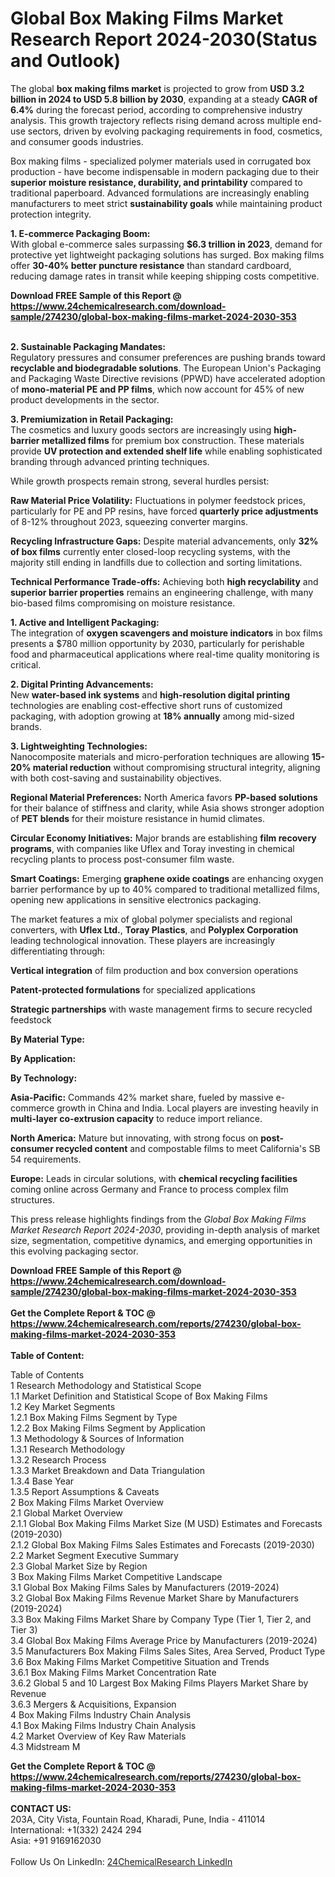 <h1>Global Box Making Films Market Research Report 2024-2030(Status and Outlook)</h1><p>The global <strong>box making films market</strong> is projected to grow from <strong>USD 3.2 billion in 2024 to USD 5.8 billion by 2030</strong>, expanding at a steady <strong>CAGR of 6.4%</strong> during the forecast period, according to comprehensive industry analysis. This growth trajectory reflects rising demand across multiple end-use sectors, driven by evolving packaging requirements in food, cosmetics, and consumer goods industries.</p><p>Box making films - specialized polymer materials used in corrugated box production - have become indispensable in modern packaging due to their <strong>superior moisture resistance, durability, and printability</strong> compared to traditional paperboard. Advanced formulations are increasingly enabling manufacturers to meet strict <strong>sustainability goals</strong> while maintaining product protection integrity.</p><p><strong>1. E-commerce Packaging Boom:</strong><br>
With global e-commerce sales surpassing <strong>$6.3 trillion in 2023</strong>, demand for protective yet lightweight packaging solutions has surged. Box making films offer <strong>30-40% better puncture resistance</strong> than standard cardboard, reducing damage rates in transit while keeping shipping costs competitive.</p><div><b>Download FREE Sample of this Report @ 
            <a href="https://www.24chemicalresearch.com/download-sample/274230/global-box-making-films-market-2024-2030-353">
            https://www.24chemicalresearch.com/download-sample/274230/global-box-making-films-market-2024-2030-353</a></b></div><br><p><strong>2. Sustainable Packaging Mandates:</strong><br>
Regulatory pressures and consumer preferences are pushing brands toward <strong>recyclable and biodegradable solutions</strong>. The European Union's Packaging and Packaging Waste Directive revisions (PPWD) have accelerated adoption of <strong>mono-material PE and PP films</strong>, which now account for 45% of new product developments in the sector.</p><p><strong>3. Premiumization in Retail Packaging:</strong><br>
The cosmetics and luxury goods sectors are increasingly using <strong>high-barrier metallized films</strong> for premium box construction. These materials provide <strong>UV protection and extended shelf life</strong> while enabling sophisticated branding through advanced printing techniques.</p><p>While growth prospects remain strong, several hurdles persist:</p><p><strong>Raw Material Price Volatility:</strong> Fluctuations in polymer feedstock prices, particularly for PE and PP resins, have forced <strong>quarterly price adjustments</strong> of 8-12% throughout 2023, squeezing converter margins.</p><p><strong>Recycling Infrastructure Gaps:</strong> Despite material advancements, only <strong>32% of box films</strong> currently enter closed-loop recycling systems, with the majority still ending in landfills due to collection and sorting limitations.</p><p><strong>Technical Performance Trade-offs:</strong> Achieving both <strong>high recyclability</strong> and <strong>superior barrier properties</strong> remains an engineering challenge, with many bio-based films compromising on moisture resistance.</p><p><strong>1. Active and Intelligent Packaging:</strong><br>
The integration of <strong>oxygen scavengers and moisture indicators</strong> in box films presents a $780 million opportunity by 2030, particularly for perishable food and pharmaceutical applications where real-time quality monitoring is critical.</p><p><strong>2. Digital Printing Advancements:</strong><br>
New <strong>water-based ink systems</strong> and <strong>high-resolution digital printing</strong> technologies are enabling cost-effective short runs of customized packaging, with adoption growing at <strong>18% annually</strong> among mid-sized brands.</p><p><strong>3. Lightweighting Technologies:</strong><br>
Nanocomposite materials and micro-perforation techniques are allowing <strong>15-20% material reduction</strong> without compromising structural integrity, aligning with both cost-saving and sustainability objectives.</p><p><strong>Regional Material Preferences:</strong> North America favors <strong>PP-based solutions</strong> for their balance of stiffness and clarity, while Asia shows stronger adoption of <strong>PET blends</strong> for their moisture resistance in humid climates.</p><p><strong>Circular Economy Initiatives:</strong> Major brands are establishing <strong>film recovery programs</strong>, with companies like Uflex and Toray investing in chemical recycling plants to process post-consumer film waste.</p><p><strong>Smart Coatings:</strong> Emerging <strong>graphene oxide coatings</strong> are enhancing oxygen barrier performance by up to 40% compared to traditional metallized films, opening new applications in sensitive electronics packaging.</p><p>The market features a mix of global polymer specialists and regional converters, with <strong>Uflex Ltd.</strong>, <strong>Toray Plastics</strong>, and <strong>Polyplex Corporation</strong> leading technological innovation. These players are increasingly differentiating through:</p><p><strong>Vertical integration</strong> of film production and box conversion operations</p><p><strong>Patent-protected formulations</strong> for specialized applications</p><p><strong>Strategic partnerships</strong> with waste management firms to secure recycled feedstock</p><p><strong>By Material Type:</strong></p><p><strong>By Application:</strong></p><p><strong>By Technology:</strong></p><p><strong>Asia-Pacific:</strong> Commands 42% market share, fueled by massive e-commerce growth in China and India. Local players are investing heavily in <strong>multi-layer co-extrusion capacity</strong> to reduce import reliance.</p><p><strong>North America:</strong> Mature but innovating, with strong focus on <strong>post-consumer recycled content</strong> and compostable films to meet California's SB 54 requirements.</p><p><strong>Europe:</strong> Leads in circular solutions, with <strong>chemical recycling facilities</strong> coming online across Germany and France to process complex film structures.</p><p>This press release highlights findings from the <em>Global Box Making Films Market Research Report 2024-2030</em>, providing in-depth analysis of market size, segmentation, competitive dynamics, and emerging opportunities in this evolving packaging sector.</p><div><b>Download FREE Sample of this Report @ 
            <a href="https://www.24chemicalresearch.com/download-sample/274230/global-box-making-films-market-2024-2030-353">
            https://www.24chemicalresearch.com/download-sample/274230/global-box-making-films-market-2024-2030-353</a></b></div><br><div><b>Get the Complete Report & TOC @ 
            <a href="https://www.24chemicalresearch.com/reports/274230/global-box-making-films-market-2024-2030-353">
            https://www.24chemicalresearch.com/reports/274230/global-box-making-films-market-2024-2030-353</a></b></div><br>
            <b>Table of Content:</b><p>Table of Contents<br />
1 Research Methodology and Statistical Scope<br />
1.1 Market Definition and Statistical Scope of Box Making Films<br />
1.2 Key Market Segments<br />
1.2.1 Box Making Films Segment by Type<br />
1.2.2 Box Making Films Segment by Application<br />
1.3 Methodology & Sources of Information<br />
1.3.1 Research Methodology<br />
1.3.2 Research Process<br />
1.3.3 Market Breakdown and Data Triangulation<br />
1.3.4 Base Year<br />
1.3.5 Report Assumptions & Caveats<br />
2 Box Making Films Market Overview<br />
2.1 Global Market Overview<br />
2.1.1 Global Box Making Films Market Size (M USD) Estimates and Forecasts (2019-2030)<br />
2.1.2 Global Box Making Films Sales Estimates and Forecasts (2019-2030)<br />
2.2 Market Segment Executive Summary<br />
2.3 Global Market Size by Region<br />
3 Box Making Films Market Competitive Landscape<br />
3.1 Global Box Making Films Sales by Manufacturers (2019-2024)<br />
3.2 Global Box Making Films Revenue Market Share by Manufacturers (2019-2024)<br />
3.3 Box Making Films Market Share by Company Type (Tier 1, Tier 2, and Tier 3)<br />
3.4 Global Box Making Films Average Price by Manufacturers (2019-2024)<br />
3.5 Manufacturers Box Making Films Sales Sites, Area Served, Product Type<br />
3.6 Box Making Films Market Competitive Situation and Trends<br />
3.6.1 Box Making Films Market Concentration Rate<br />
3.6.2 Global 5 and 10 Largest Box Making Films Players Market Share by Revenue<br />
3.6.3 Mergers & Acquisitions, Expansion<br />
4 Box Making Films Industry Chain Analysis<br />
4.1 Box Making Films Industry Chain Analysis<br />
4.2 Market Overview of Key Raw Materials<br />
4.3 Midstream M</p><div><b>Get the Complete Report & TOC @ 
            <a href="https://www.24chemicalresearch.com/reports/274230/global-box-making-films-market-2024-2030-353">
            https://www.24chemicalresearch.com/reports/274230/global-box-making-films-market-2024-2030-353</a></b></div><br><b>CONTACT US:</b><br>
            203A, City Vista, Fountain Road, Kharadi, Pune, India - 411014<br>
            International: +1(332) 2424 294<br>
            Asia: +91 9169162030 <br><br>
            Follow Us On LinkedIn: <a href="https://www.linkedin.com/company/24chemicalresearch/">24ChemicalResearch LinkedIn</a>